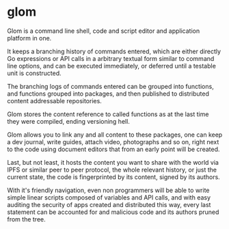 # glom

Glom is a command line shell, code and script editor and application platform in one.

It keeps a branching history of commands entered, which are either directly Go expressions or API calls in a arbitrary textual form similar to command line options, and can be executed immediately, or deferred until a testable unit is constructed.

The branching logs of commands entered can be grouped into functions, and functions grouped into packages, and then published to distributed content addressable repositories.

Glom stores the content reference to called functions as at the last time they were compiled, ending versioning hell.

Glom allows you to link any and all content to these packages, one can keep a dev journal, write guides, attach video, photographs and so on, right next to the code using document editors that from an early point will be created. 

Last, but not least, it hosts the content you want to share with the world via IPFS or similar peer to peer protocol, the whole relevant history, or just the current state, the code is fingerprinted by its content, signed by its authors.

With it's friendly navigation, even non programmers will be able to write simple linear scripts composed of variables and API calls, and with easy auditing the security of apps created and distributed this way, every last statement can be accounted for and malicious code and its authors pruned from the tree.
